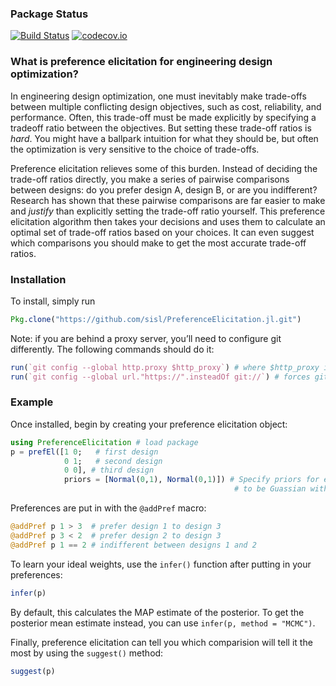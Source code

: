 ### Package Status
[![Build Status](https://travis-ci.org/jlepird/PreferenceElicitation.jl.png)](https://travis-ci.org/jlepird/PreferenceElicitation.jl)
[![codecov.io](https://codecov.io/gh/jlepird/PreferenceElicitation.jl/coverage.svg?branch=master)](https://codecov.io/gh/jlepird/PreferenceElicitation.jl?branch=master)

### What is preference elicitation for engineering design optimization?
In engineering design optimization, one must inevitably make trade-offs between multiple conflicting design objectives, such as cost, reliability, and performance. Often, this trade-off must be made explicitly by specifying a tradeoff ratio between the objectives. But setting these trade-off ratios is *hard*.  You might have a ballpark intuition for what they should be, but often the optimization is very sensitive to the choice of trade-offs. 

Preference elicitation relieves some of this burden. Instead of deciding the trade-off ratios directly, you make a series of pairwise comparisons between designs: do you prefer design A, design B, or are you indifferent? Research has shown that these pairwise comparisons are far easier to make and *justify* than explicitly setting the trade-off ratio yourself.  This preference elicitation algorithm then takes your decisions and uses them to calculate an optimal set of trade-off ratios based on your choices. It can even suggest which comparisons you should make to get the most accurate trade-off ratios. 

### Installation
To install, simply run 
```julia
Pkg.clone("https://github.com/sisl/PreferenceElicitation.jl.git")
```
Note: if you are behind a proxy server, you’ll need to configure git differently. The following commands should do it:
```julia
run(`git config --global http.proxy $http_proxy`) # where $http_proxy is your proxy server
run(`git config --global url."https://".insteadOf git://`) # forces git to use https
```

### Example 
Once installed, begin by creating your preference elicitation object:
```julia
using PreferenceElicitation # load package
p = prefEl([1 0;   # first design
            0 1;   # second design
            0 0], # third design
            priors = [Normal(0,1), Normal(0,1)]) # Specify priors for each variable
                                                  # to be Guassian with mean 0 and variance 1
```
Preferences are put in with the ```@addPref``` macro:
```julia
@addPref p 1 > 3  # prefer design 1 to design 3
@addPref p 3 < 2  # prefer design 2 to design 3
@addPref p 1 == 2 # indifferent between designs 1 and 2
```
To learn your ideal weights, use the ```infer()``` function after putting in your preferences:
```julia
infer(p)
```
By default, this calculates the MAP estimate of the posterior. To get the posterior mean estimate instead, you can use  ```infer(p, method = "MCMC")```. 

Finally, preference elicitation can tell you which comparision will tell it the most by using the ```suggest()``` method:
```julia
suggest(p)
```
